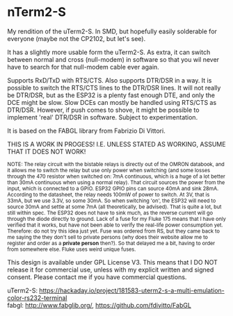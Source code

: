 # nTerm2-S
My rendition of the uTerm2-S. In SMD, but hopefully easily solderable for everyone (maybe not the CP2102, but let's see).

It has a slightly more usable form the uTerm2-S. As extra, it can switch between normal and cross (null-modem) in software so that you wil never have to search for that null-modem cable ever again.

Supports RxD/TxD with RTS/CTS. Also supports DTR/DSR in a way. It is possible to switch the RTS/CTS lines to the DTR/DSR lines. It will not really be DTR/DSR, but as the ESP32 is a plenty fast enough DTE, and only the DCE might be slow. Slow DCEs can mostly be handled using RTS/CTS as DTR/DSR. However, if push comes to shove, it might be possible to implement 'real' DTR/DSR in software. Subject to experimentation.

It is based on the FABGL library from Fabrizio Di Vittori.

THIS IS A WORK IN PROGESS! I.E. UNLESS STATED AS WORKING, ASSUME THAT IT DOES NOT WORK!

<sub>NOTE: The relay circuit with the bistable relays is directly out of the OMRON databook, and it allows me to switch the relay but use only power when switching (and some losses through the 470 resistor when switched on: 7mA continuous, which is a huge of a lot better than 30mA continuous when using a normal relay). That circuit sources the power from the input, which is connected to a GPIO. ESP32 GPIO pins can source 40mA and sink 28mA. According to the datasheet, the relay needs 100mW of power to switch. At 3V, that is 33mA, but we use 3.3V, so some 30mA. So when switching 'on', the ESP32 will need to source 30mA and settle at some 7mA (all theoretically, be advised). That is quite a lot, but still within spec. The ESP32 does not have to sink much, as the reverse current will go through the diode directly to ground. Lack of a fuse for my Fluke 175 means that I have only verified that it works, but have not been able to verify the real-life power consumption yet. Therefore: do not try this idea just yet. Fuse was ordered from RS, but they came back to me saying the they don't sell to private persons (why does their website allow me to register and order as a **private person** then?). So that delayed me a bit, having to order from somewhere else. Fluke uses weird unique fuses.</sub>

This design is available under GPL License V3. This means that I DO NOT release it for commercial use, unless with my explicit written and signed consent. Please contact me if you have commercial questions.

uTerm2-S: https://hackaday.io/project/181583-uterm2-s-a-multi-emulation-color-rs232-terminal  
fabgl: http://www.fabglib.org/, https://github.com/fdivitto/FabGL
